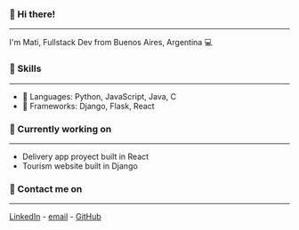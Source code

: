 ###  :eyes: Hi there!
---
I'm Mati, Fullstack Dev from Buenos Aires, Argentina :computer: 

### :stars: Skills
---
* :space_invader: Languages: Python, JavaScript, Java, C
* :milky_way: Frameworks: Django, Flask, React

### :rocket: Currently working on
---
* Delivery app proyect built in React
* Tourism website built in Django

### :telescope: Contact me on
---
[LinkedIn](https://www.linkedin.com/in/matiasortubia) - [email](mailto:matiortubia@gmail.com) - [GitHub](https://www.github.com/matiasortubia)

<!--
**matiasortubia/matiasortubia** is a ✨ _special_ ✨ repository because its `README.md` (this file) appears on your GitHub profile.

Here are some ideas to get you started:

- 🔭 I’m currently working on ...
- 🌱 I’m currently learning ...
- 👯 I’m looking to collaborate on ...
- 🤔 I’m looking for help with ...
- 💬 Ask me about ...
- 📫 How to reach me: ...
- 😄 Pronouns: ...
- ⚡ Fun fact: ...
-->
